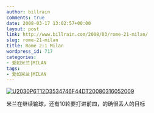 ```yaml
---
author: billrain
comments: true
date: 2008-03-17 13:02:57+00:00
layout: post
link: http://www.billrain.com/2008/03/rome-21-milan/
slug: rome-21-milan
title: Rome 2:1 Milan
wordpress_id: 717
categories:
- 爱如米兰|MILAN
tags:
- 爱如米兰|MILAN
---
```


[![U2030P6T12D3534746F44DT20080316052009](http://www.billrain.com/wp-content/uploads/2008/03/u2030p6t12d3534746f44dt20080316052009-thumb.jpg)](http://www.billrain.com/wp-content/uploads/2008/03/u2030p6t12d3534746f44dt20080316052009.jpg)

米兰在继续输球，还有10轮要打进前四，的确很丢人的目标
